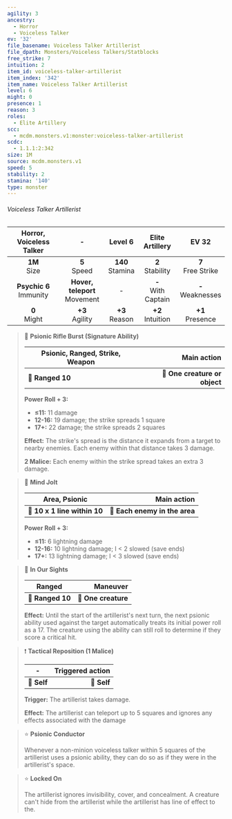 ```yaml
---
agility: 3
ancestry:
  - Horror
  - Voiceless Talker
ev: '32'
file_basename: Voiceless Talker Artillerist
file_dpath: Monsters/Voiceless Talkers/Statblocks
free_strike: 7
intuition: 2
item_id: voiceless-talker-artillerist
item_index: '342'
item_name: Voiceless Talker Artillerist
level: 6
might: 0
presence: 1
reason: 3
roles:
  - Elite Artillery
scc:
  - mcdm.monsters.v1:monster:voiceless-talker-artillerist
scdc:
  - 1.1.1:2:342
size: 1M
source: mcdm.monsters.v1
speed: 5
stability: 2
stamina: '140'
type: monster
---
```


###### Voiceless Talker Artillerist

|  Horror, Voiceless Talker   |                 -                 |       Level 6        |     Elite Artillery     |         EV 32          |
| :-------------------------: | :-------------------------------: | :------------------: | :---------------------: | :--------------------: |
|      **1M**<br/> Size       |         **5**<br/> Speed          | **140**<br/> Stamina |  **2**<br/> Stability   | **7**<br/> Free Strike |
| **Psychic 6**<br/> Immunity | **Hover, teleport**<br/> Movement |          -           | **-**<br/> With Captain | **-**<br/> Weaknesses  |
|      **0**<br/> Might       |        **+3**<br/> Agility        |  **+3**<br/> Reason  |  **+2**<br/> Intuition  |  **+1**<br/> Presence  |

> 🏹 **Psionic Rifle Burst (Signature Ability)**
>
> | **Psionic, Ranged, Strike, Weapon** |               **Main action** |
> | ----------------------------------- | ----------------------------: |
> | **📏 Ranged 10**                    | **🎯 One creature or object** |
>
> **Power Roll + 3:**
>
> - **≤11:** 11 damage
> - **12-16:** 19 damage; the strike spreads 1 square
> - **17+:** 22 damage; the strike spreads 2 squares
>
> **Effect:** The strike's spread is the distance it expands from a target to nearby enemies. Each enemy within that distance takes 3 damage.
>
> **2 Malice:** Each enemy within the strike spread takes an extra 3 damage.

> 🔳 **Mind Jolt**
>
> | **Area, Psionic**            |               **Main action** |
> | ---------------------------- | ----------------------------: |
> | **📏 10 x 1 line within 10** | **🎯 Each enemy in the area** |
>
> **Power Roll + 3:**
>
> - **≤11:** 6 lightning damage
> - **12-16:** 10 lightning damage; I < 2 slowed (save ends)
> - **17+:** 13 lightning damage; I < 3 slowed (save ends)

> 🏹 **In Our Sights**
>
> | **Ranged**       |        **Maneuver** |
> | ---------------- | ------------------: |
> | **📏 Ranged 10** | **🎯 One creature** |
>
> **Effect:** Until the start of the artillerist's next turn, the next psionic ability used against the target automatically treats its initial power roll as a 17. The creature using the ability can still roll to determine if they score a critical hit.

> ❗️ **Tactical Reposition (1 Malice)**
>
> | **-**       | **Triggered action** |
> | ----------- | -------------------: |
> | **📏 Self** |          **🎯 Self** |
>
> **Trigger:** The artillerist takes damage.
>
> **Effect:** The artillerist can teleport up to 5 squares and ignores any effects associated with the damage

> ⭐️ **Psionic Conductor**
>
> Whenever a non-minion voiceless talker within 5 squares of the artillerist uses a psionic ability, they can do so as if they were in the artillerist's space.

> ⭐️ **Locked On**
>
> The artillerist ignores invisibility, cover, and concealment. A creature can't hide from the artillerist while the artillerist has line of effect to the.
